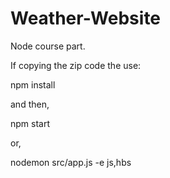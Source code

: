 # Weather-Website
Node course part.

If copying the zip code the use:

npm install

and then,

npm start

or,

nodemon src/app.js -e js,hbs


